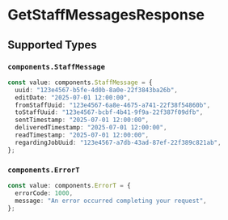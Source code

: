 # GetStaffMessagesResponse


## Supported Types

### `components.StaffMessage`

```typescript
const value: components.StaffMessage = {
  uuid: "123e4567-b5fe-4d0b-8a0e-22f3843ba26b",
  editDate: "2025-07-01 12:00:00",
  fromStaffUuid: "123e4567-6a8e-4675-a741-22f38f54860b",
  toStaffUuid: "123e4567-bcbf-4b41-9f9a-22f387f09dfb",
  sentTimestamp: "2025-07-01 12:00:00",
  deliveredTimestamp: "2025-07-01 12:00:00",
  readTimestamp: "2025-07-01 12:00:00",
  regardingJobUuid: "123e4567-a7db-43ad-87ef-22f389c821ab",
};
```

### `components.ErrorT`

```typescript
const value: components.ErrorT = {
  errorCode: 1000,
  message: "An error occurred completing your request",
};
```


